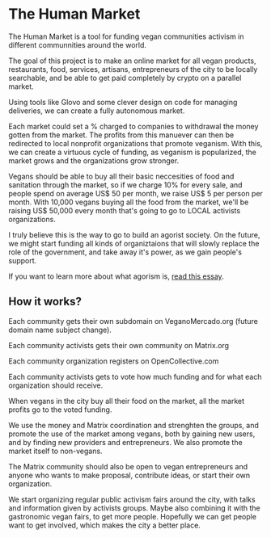 # The Human Market

The Human Market is a tool for funding vegan communities activism in different communnities around the world.

The goal of this project is to make an online market for all vegan products, restaurants, food, services, artisans, entrepreneurs of the city to be locally searchable, and be able to get paid completely by crypto on a parallel market.

Using tools like Glovo and some clever design on code for managing deliveries, we can create a fully autonomous market.

Each market could set a % charged to companies to withdrawal the money gotten from the market. The profits from this manuever can then be redirected to local nonprofit organizations that promote veganism. With this, we can create a virtuous cycle of funding, as veganism is popularized, the market grows and the organizations grow stronger.

Vegans should be able to buy all their basic neccesities of food and sanitation through the market, so if we charge 10% for every sale, and people spend on average US$ 50 per month, we raise US$ 5 per person per month. With 10,000 vegans buying all the food from the market, we'll be raising US$ 50,000 every month that's going to go to LOCAL activists organizations.

I truly believe this is the way to go to build an agorist society. On the future, we might start funding all kinds of organiztaions that will slowly replace the role of the government, and take away it's power, as we gain people's support.

If you want to learn more about what agorism is, [read this essay](https://thenextsystem.org/community-democracy-mutual-aid).

## How it works?

Each community gets their own subdomain on VeganoMercado.org (future domain name subject change).

Each community activists gets their own community on Matrix.org

Each community organization registers on OpenCollective.com

Each community activists gets to vote how much funding and for what each organization should receive.

When vegans in the city buy all their food on the market, all the market profits go to the voted funding.

We use the money and Matrix coordination and strenghten the groups, and promote the use of the market among vegans, both by gaining new users, and by finding new providers and entrepreneurs. We also promote the market itself to non-vegans.

The Matrix community should also be open to vegan entrepreneurs and anyone who wants to make proposal, contribute ideas, or start their own organization.

We start organizing regular public activism fairs around the city, with talks and information given by activists groups. Maybe also combining it with the gastronomic vegan fairs, to get more people. Hopefully we can get people want to get involved, which makes the city a better place.
